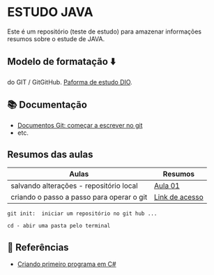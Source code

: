 # ESTUDO JAVA     

Este é um repositório (teste de estudo) para amazenar informações resumos sobre o estude de JAVA.

## Modelo de formatação ⬇️

do GIT / GitGitHub.
[Paforma de estudo DIO](https://web.dio.me/home).

## 📚 Documentação 
- [Documentos Git: começar a escrever no git](https://docs.github.com/pt/get-started/writing-on-github/getting-started-with-writing-and-formatting-on-github/quickstart-for-writing-on-github)
- etc.

## Resumos das aulas

|Aulas|Resumos|
|----|--|
|salvando alterações - repositório local | [Aula 01](https://web.dio.me/course/versionamento-de-codigo-com-git-e-github/learning/599dd3dd-d189-474f-a55c-22f37b4472da?back=/track/bootcamp-squadio&tab=undefined&moduleId=undefined)|
criando o passo a passo para operar o git | [Link de acesso](www...)

```
git init:  iniciar um repositório no git hub ...
```
```
cd - abir uma pasta pelo terminal
```

## 🔎 Referências 

- [Criando primeiro programa em C#](https://www.youtube.com/watch?v=2cGjyyw5ifQ&list=PLx4x_zx8csUglgKTmgfVFEhWWBQCasNGi&index=4)